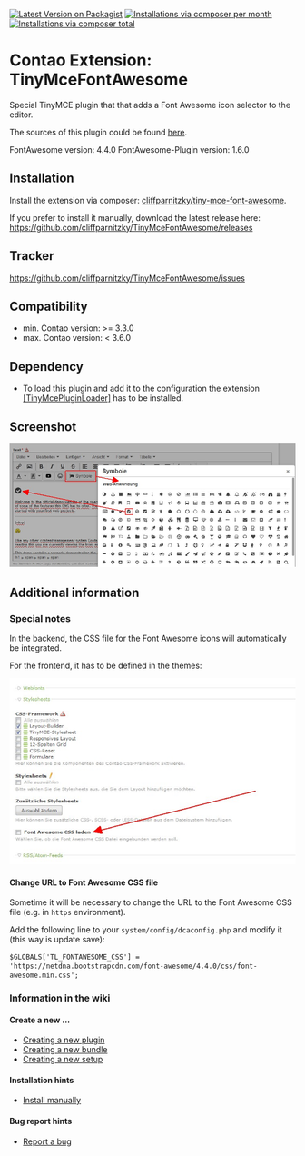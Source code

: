 [![Latest Version on Packagist](http://img.shields.io/packagist/v/cliffparnitzky/tiny-mce-font-awesome.svg?style=flat)](https://packagist.org/packages/cliffparnitzky/tiny-mce-font-awesome)
[![Installations via composer per month](http://img.shields.io/packagist/dm/cliffparnitzky/tiny-mce-font-awesome.svg?style=flat)](https://packagist.org/packages/cliffparnitzky/tiny-mce-font-awesome)
[![Installations via composer total](http://img.shields.io/packagist/dt/cliffparnitzky/tiny-mce-font-awesome.svg?style=flat)](https://packagist.org/packages/cliffparnitzky/tiny-mce-font-awesome)

Contao Extension: TinyMceFontAwesome
====================================

Special TinyMCE plugin that that adds a Font Awesome icon selector to the editor.

The sources of this plugin could be found [here](https://github.com/josh18/TinyMCE-FontAwesome-Plugin).

FontAwesome version: 4.4.0
FontAwesome-Plugin version: 1.6.0


Installation
------------

Install the extension via composer: [cliffparnitzky/tiny-mce-font-awesome](https://packagist.org/packages/cliffparnitzky/tiny-mce-font-awesome).

If you prefer to install it manually, download the latest release here: https://github.com/cliffparnitzky/TinyMceFontAwesome/releases


Tracker
-------

https://github.com/cliffparnitzky/TinyMceFontAwesome/issues


Compatibility
-------------

- min. Contao version: >= 3.3.0
- max. Contao version: <  3.6.0


Dependency
----------

- To load this plugin and add it to the configuration the extension [[TinyMcePluginLoader]](https://github.com/cliffparnitzky/TinyMcePluginLoader) has to be installed.


Screenshot
----------

![Screenshot](screenshot.jpg)


Additional information
----------------------

### Special notes

In the backend, the CSS file for the Font Awesome icons will automatically be integrated.

For the frontend, it has to be defined in the themes:

![Screenshot theme settings](screenshot-theme.jpg)

#### Change URL to Font Awesome CSS file

Sometime it will be necessary to change the URL to the Font Awesome CSS file (e.g. in `https` environment).

Add the following line to your `system/config/dcaconfig.php` and modify it (this way is update save):

````
$GLOBALS['TL_FONTAWESOME_CSS'] = 'https://netdna.bootstrapcdn.com/font-awesome/4.4.0/css/font-awesome.min.css';
````

### Information in the wiki

#### Create a new ...

* [Creating a new plugin](https://github.com/cliffparnitzky/TinyMcePluginLoader/wiki/Creating-a-new-plugin)
* [Creating a new bundle](https://github.com/cliffparnitzky/TinyMcePluginLoader/wiki/Creating-a-new-bundle)
* [Creating a new setup](https://github.com/cliffparnitzky/TinyMcePluginLoader/wiki/Creating-a-new-setup)

#### Installation hints
* [Install manually](https://github.com/cliffparnitzky/TinyMcePluginLoader/wiki/Install-manually)

#### Bug report hints

* [Report a bug](https://github.com/cliffparnitzky/TinyMcePluginLoader/wiki/Report-a-bug)